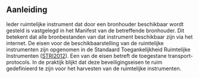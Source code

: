 ## Aanleiding

Ieder ruimtelijke instrument dat door een bronhouder beschikbaar wordt gesteld is vastgelegd in het Manifest van de betreffende bronhouder. Dit betekent dat alle bronbestanden van dat instrument beschikbaar zijn via het internet. De eisen voor de beschikbaarstelling van de ruimtelijke instrumenten zijn opgenomen in de Standaard Toegankelijkheid Ruimtelijke Instrumenten ([STRI2012](https://www.geonovum.nl/geo-standaarden/ro-standaarden-ruimtelijke-ordening#ROstandaarden)). Een van de eisen betreft de toegestane transport-protocols. In de praktijk blijkt dat deze beveiligingseisen te ruim gedefinieerd te zijn voor het harvesten van de ruimtelijke instrumenten.  

